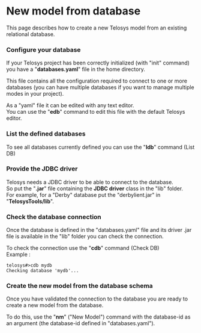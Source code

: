 # New model from database

This page describes how to create a new Telosys model from an existing relational database.

### Configure your database

If your Telosys project has been correctly initialized (with "init" command) you have a "**databases.yaml**" file in the home directory.

This file contains all the configuration required to connect to one or more databases (you can have multiple databases if you want to manage multiple modes in your project).&#x20;

As a "yaml" file it can be edited with any text editor.\
You can use the "**edb**" command to edit this file with the default Telosys editor.

### List the defined databases&#x20;

To see all databases currently defined you can use the "**ldb**" command (List DB)

### Provide the JDBC driver&#x20;

Telosys needs a JDBC driver to be able to connect to the database. \
So put the "**.jar**" file containing the **JDBC driver** class in the "lib" folder. \
For example, for a "Derby" database put the "derbylient.jar" in "**TelosysTools/lib**".

### Check the database connection

Once the database is defined in the "databases.yaml" file and its driver .jar file is available in the "lib" folder you can check the connection.&#x20;

To check the connection use the "**cdb**" command (Check DB) \
Example :&#x20;

```
telosys#>cdb mydb
Checking database 'mydb'...
```

### Create the new model from the database schema

Once you have validated the connection to the database you are ready to create a new model from the database.

To do this, use the "**nm**" ("New Model") command with the database-id as an argument (the database-id defined in "databases.yaml").



